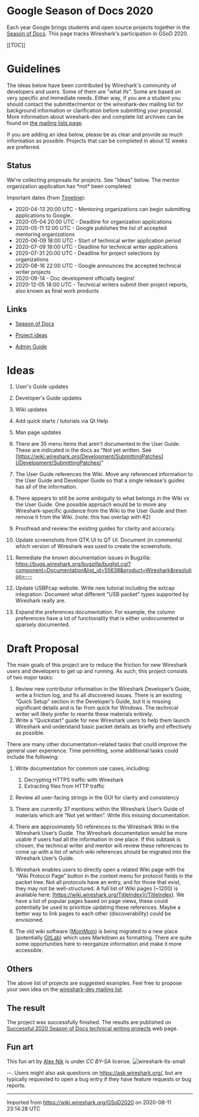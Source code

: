 # Google Season of Docs 2020

Each year Google brings students and open source projects together in the [Season of Docs](https://developers.google.com/season-of-docs). This page tracks Wireshark's participation in GSoD 2020.

[[_TOC_]]

# Guidelines

The ideas below have been contributed by Wireshark's community of developers and users. Some of them are "what ifs". Some are based on very specific and immediate needs. Either way, if you are a student you should contact the submitter/mentor or the wireshark-dev mailing list for background information or clarification before submitting your proposal. More information about wireshark-dev and complete list archives can be found on [the mailing lists page](https://www.wireshark.org/lists/).

If you are adding an idea below, please be as clear and provide as much information as possible. Projects that can be completed in about 12 weeks are preferred.

## Status

We're collecting proposals for projects. See "Ideas" below. The mentor organization application has \*not\* been completed.

Important dates (from [Timeline](https://developers.google.com/season-of-docs/docs/timeline)):

  - 2020-04-13 20:00 UTC - Mentoring organizations can begin submitting applications to Google.
  - 2020-05-04 20:00 UTC - Deadline for organization applications
  - 2020-05-11 12:00 UTC - Google publishes the list of accepted mentoring organizations
  - 2020-06-09 18:00 UTC - Start of technical writer application period
  - 2020-07-09 18:00 UTC - Deadline for technical writer applications
  - 2020-07-31 20:00 UTC - Deadline for project selections by organizations
  - 2020-08-16 22:00 UTC - Google announces the accepted technical writer projects
  - 2020-09-14 - Doc development officially begins\!
  - 2020-12-05 18:00 UTC - Technical writers submit their project reports, also known as final work products

## Links

  - [Season of Docs](https://developers.google.com/season-of-docs)

  - [Project ideas](https://developers.google.com/season-of-docs/docs/project-ideas)

  - [Admin Guide](https://developers.google.com/season-of-docs/docs/admin-guide)

# Ideas

1.  User's Guide updates

2.  Developer's Guide updates

3.  Wiki updates

4.  Add quick starts / tutorials via Qt Help

5.  Man page updates

6.  There are 35 menu items that aren't documented in the User Guide. These are indicated in the docs as "Not yet written. See [https://wiki.wireshark.org/Development/SubmittingPatches](/Development/SubmittingPatches)"

7.  The User Guide references the Wiki. Move any referenced information to the User Guide and Developer Guide so that a single release's guides has all of the information.

8.  There appears to still be some ambiguity to what belongs in the Wiki vs the User Guide. One possible approach would be to move any Wireshark-specific guidance from the Wiki to the User Guide and then remove it from the Wiki. (note: this has overlap with \#2)

9.  Proofread and review the existing guides for clarity and accuracy.

10. Update screenshots from GTK UI to QT UI. Document (in comments) which version of Wireshark was used to create the screenshots.

11. Remediate the known documentation issues in Bugzilla: <https://bugs.wireshark.org/bugzilla/buglist.cgi?component=Documentation&list_id=55638&product=Wireshark&resolution=--->

12. Update USBPcap website. Write new tutorial including the extcap integration. Document what different "USB packet" types supported by Wireshark really are.

13. Expand the preferences documentation. For example, the column preferences have a lot of functionality that is either undocumented or sparsely documented.

# Draft Proposal

The main goals of this project are to reduce the friction for new Wireshark users and developers to get up and running. As such, this project consists of two major tasks:

1.  Review new contributor information in the Wireshark Developer’s Guide, write a friction log, and fix all discovered issues. There is an existing “Quick Setup” section in the Developer’s Guide, but it is missing significant details and is far from quick for Windows. The technical writer will likely prefer to rewrite these materials entirely.
2.  Write a “Quickstart” guide for new Wireshark users to help them launch Wireshark and understand basic packet details as briefly and effectively as possible.

There are many other documentation-related tasks that could improve the general user experience. Time permitting, some additional tasks could include the following:

1.  Write documentation for common use cases, including:
    
    1.  Decrypting HTTPS traffic with Wireshark
    2.  Extracting files from HTTP traffic

2.  Review all user-facing strings in the GUI for clarity and consistency

3.  There are currently 37 mentions within the Wireshark User’s Guide of materials which are “Not yet written”. Write this missing documentation.

4.  There are approximately 50 references to the Wireshark Wiki in the Wireshark User’s Guide. The Wireshark documentation would be more usable if users had all the information in one place. If this subtask is chosen, the technical writer and mentor will review these references to come up with a list of which wiki references should be migrated into the Wireshark User’s Guide.

5.  Wireshark enables users to directly open a related Wiki page with the “Wiki Protocol Page” button in the context menu for protocol fields in the packet tree. Not all protocols have an entry, and for those that exist, they may not be well-structured. A full list of Wiki pages (\~1200) is available here: [https://wiki.wireshark.org/TitleIndex](/TitleIndex). We have a list of popular pages based on page views, these could potentially be used to prioritize updating these references. Maybe a better way to link pages to each other (discoverability) could be envisioned.

6.  The old wiki software ([MoinMoin](/MoinMoin)) is being migrated to a new place (potentially [GitLab](/GitLab)) which uses Markdown as formatting. There are quite some opportunities here to reorganize information and make it more accessible.

## Others

The above list of projects are suggested examples. Feel free to propose your own idea on the [wireshark-dev mailing list](https://www.wireshark.org/lists/wireshark-dev/).

## The result

The project was successfully finished. The results are published on [Successful 2020 Season of Docs technical writing projects](https://developers.google.com/season-of-docs/docs/2020/participants) web page.

## Fun art

This fun art by [Alex Nik](https://gitlab.com/rage.iz.me) is under *CC BY-SA* license.
![wireshark-tls-small](uploads/0e1e7f9e5369a62e3ba6601006c16c00/wireshark-tls-small.png)

\--. Users might also ask questions on <https://ask.wireshark.org/>, but are typically requested to open a bug entry if they have feature requests or bug reports.

---

Imported from https://wiki.wireshark.org/GSoD2020 on 2020-08-11 23:14:28 UTC